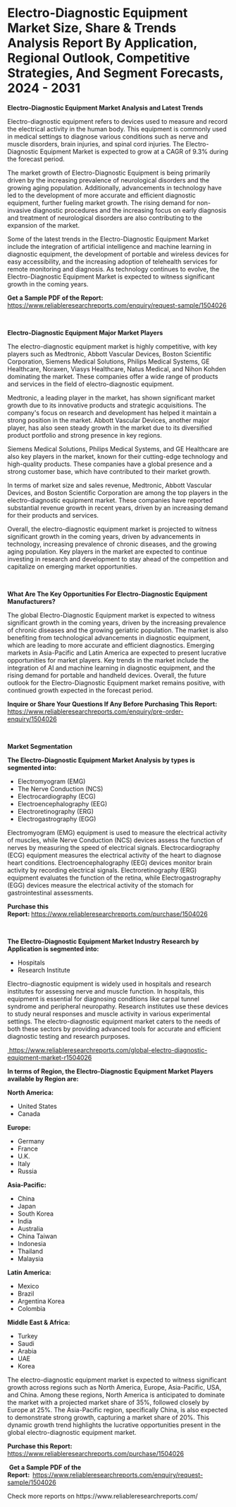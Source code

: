 <p><h1>Electro-Diagnostic Equipment Market Size, Share & Trends Analysis Report By Application, Regional Outlook, Competitive Strategies, And Segment Forecasts, 2024 - 2031</h1></p><p><strong>Electro-Diagnostic Equipment Market Analysis and Latest Trends</strong></p>
<p><p>Electro-diagnostic equipment refers to devices used to measure and record the electrical activity in the human body. This equipment is commonly used in medical settings to diagnose various conditions such as nerve and muscle disorders, brain injuries, and spinal cord injuries. The Electro-Diagnostic Equipment Market is expected to grow at a CAGR of 9.3% during the forecast period.</p><p>The market growth of Electro-Diagnostic Equipment is being primarily driven by the increasing prevalence of neurological disorders and the growing aging population. Additionally, advancements in technology have led to the development of more accurate and efficient diagnostic equipment, further fueling market growth. The rising demand for non-invasive diagnostic procedures and the increasing focus on early diagnosis and treatment of neurological disorders are also contributing to the expansion of the market.</p><p>Some of the latest trends in the Electro-Diagnostic Equipment Market include the integration of artificial intelligence and machine learning in diagnostic equipment, the development of portable and wireless devices for easy accessibility, and the increasing adoption of telehealth services for remote monitoring and diagnosis. As technology continues to evolve, the Electro-Diagnostic Equipment Market is expected to witness significant growth in the coming years.</p></p>
<p><strong>Get a Sample PDF of the Report:&nbsp;</strong> <a href="https://www.reliableresearchreports.com/enquiry/request-sample/1504026">https://www.reliableresearchreports.com/enquiry/request-sample/1504026</a></p>
<p>&nbsp;</p>
<p><strong>Electro-Diagnostic Equipment Major Market Players</strong></p>
<p><p>The electro-diagnostic equipment market is highly competitive, with key players such as Medtronic, Abbott Vascular Devices, Boston Scientific Corporation, Siemens Medical Solutions, Philips Medical Systems, GE Healthcare, Noraxen, Viasys Healthcare, Natus Medical, and Nihon Kohden dominating the market. These companies offer a wide range of products and services in the field of electro-diagnostic equipment.</p><p>Medtronic, a leading player in the market, has shown significant market growth due to its innovative products and strategic acquisitions. The company's focus on research and development has helped it maintain a strong position in the market. Abbott Vascular Devices, another major player, has also seen steady growth in the market due to its diversified product portfolio and strong presence in key regions.</p><p>Siemens Medical Solutions, Philips Medical Systems, and GE Healthcare are also key players in the market, known for their cutting-edge technology and high-quality products. These companies have a global presence and a strong customer base, which have contributed to their market growth.</p><p>In terms of market size and sales revenue, Medtronic, Abbott Vascular Devices, and Boston Scientific Corporation are among the top players in the electro-diagnostic equipment market. These companies have reported substantial revenue growth in recent years, driven by an increasing demand for their products and services.</p><p>Overall, the electro-diagnostic equipment market is projected to witness significant growth in the coming years, driven by advancements in technology, increasing prevalence of chronic diseases, and the growing aging population. Key players in the market are expected to continue investing in research and development to stay ahead of the competition and capitalize on emerging market opportunities.</p></p>
<p>&nbsp;</p>
<p><strong>What Are The Key Opportunities For Electro-Diagnostic Equipment Manufacturers?</strong></p>
<p><p>The global Electro-Diagnostic Equipment market is expected to witness significant growth in the coming years, driven by the increasing prevalence of chronic diseases and the growing geriatric population. The market is also benefiting from technological advancements in diagnostic equipment, which are leading to more accurate and efficient diagnostics. Emerging markets in Asia-Pacific and Latin America are expected to present lucrative opportunities for market players. Key trends in the market include the integration of AI and machine learning in diagnostic equipment, and the rising demand for portable and handheld devices. Overall, the future outlook for the Electro-Diagnostic Equipment market remains positive, with continued growth expected in the forecast period.</p></p>
<p><strong>Inquire or Share Your Questions If Any Before Purchasing This Report:</strong> <a href="https://www.reliableresearchreports.com/enquiry/pre-order-enquiry/1504026">https://www.reliableresearchreports.com/enquiry/pre-order-enquiry/1504026</a></p>
<p>&nbsp;</p>
<p><strong>Market Segmentation</strong></p>
<p><strong>The Electro-Diagnostic Equipment Market Analysis by types is segmented into:</strong></p>
<p><ul><li>Electromyogram (EMG)</li><li>The Nerve Conduction (NCS)</li><li>Electrocardiography (ECG)</li><li>Electroencephalography (EEG)</li><li>Electroretinography (ERG)</li><li>Electrogastrography (EGG)</li></ul></p>
<p><p>Electromyogram (EMG) equipment is used to measure the electrical activity of muscles, while Nerve Conduction (NCS) devices assess the function of nerves by measuring the speed of electrical signals. Electrocardiography (ECG) equipment measures the electrical activity of the heart to diagnose heart conditions. Electroencephalography (EEG) devices monitor brain activity by recording electrical signals. Electroretinography (ERG) equipment evaluates the function of the retina, while Electrogastrography (EGG) devices measure the electrical activity of the stomach for gastrointestinal assessments.</p></p>
<p><strong>Purchase this Report:&nbsp;</strong><a href="https://www.reliableresearchreports.com/purchase/1504026">https://www.reliableresearchreports.com/purchase/1504026</a></p>
<p>&nbsp;</p>
<p><strong>The Electro-Diagnostic Equipment Market Industry Research by Application is segmented into:</strong></p>
<p><ul><li>Hospitals</li><li>Research Institute</li></ul></p>
<p><p>Electro-diagnostic equipment is widely used in hospitals and research institutes for assessing nerve and muscle function. In hospitals, this equipment is essential for diagnosing conditions like carpal tunnel syndrome and peripheral neuropathy. Research institutes use these devices to study neural responses and muscle activity in various experimental settings. The electro-diagnostic equipment market caters to the needs of both these sectors by providing advanced tools for accurate and efficient diagnostic testing and research purposes.</p></p>
<p><a href="https://www.reliableresearchreports.com/global-electro-diagnostic-equipment-market-r1504026">&nbsp;https://www.reliableresearchreports.com/global-electro-diagnostic-equipment-market-r1504026</a></p>
<p><strong>In terms of Region, the Electro-Diagnostic Equipment Market Players available by Region are:</strong></p>
<p>
    <p> <strong> North America: </strong>
        <ul>
            <li>United States</li>
            <li>Canada</li>
        </ul>
        </p> 
    <p> <strong> Europe: </strong>
        <ul>
            <li>Germany</li>
            <li>France</li>
            <li>U.K.</li>
            <li>Italy</li>
            <li>Russia</li>
        </ul>
        </p> 
    <p> <strong> Asia-Pacific: </strong>
        <ul>
            <li>China</li>
            <li>Japan</li>
            <li>South Korea</li>
            <li>India</li>
            <li>Australia</li>
            <li>China Taiwan</li>
            <li>Indonesia</li>
            <li>Thailand</li>
            <li>Malaysia</li>
        </ul>
        </p> 
    <p> <strong> Latin America: </strong>
        <ul>
            <li>Mexico</li>
            <li>Brazil</li>
            <li>Argentina Korea</li>
            <li>Colombia</li>
        </ul>
        </p> 
    <p> <strong> Middle East & Africa: </strong>
        <ul>
            <li>Turkey</li>
            <li>Saudi</li>
            <li>Arabia</li>
            <li>UAE</li>
            <li>Korea</li>
        </ul>
    </p>
    </p>
<p><p>The electro-diagnostic equipment market is expected to witness significant growth across regions such as North America, Europe, Asia-Pacific, USA, and China. Among these regions, North America is anticipated to dominate the market with a projected market share of 35%, followed closely by Europe at 25%. The Asia-Pacific region, specifically China, is also expected to demonstrate strong growth, capturing a market share of 20%. This dynamic growth trend highlights the lucrative opportunities present in the global electro-diagnostic equipment market.</p></p>
<p><strong>Purchase this Report: </strong><a href="https://www.reliableresearchreports.com/purchase/1504026">https://www.reliableresearchreports.com/purchase/1504026</a></p>
<p>&nbsp;<strong>Get a Sample PDF of the Report:&nbsp;&nbsp;</strong><a href="https://www.reliableresearchreports.com/enquiry/request-sample/1504026">https://www.reliableresearchreports.com/enquiry/request-sample/1504026</a></p>
<p><strong></strong></p>
<p>Check more reports on https://www.reliableresearchreports.com/</p>